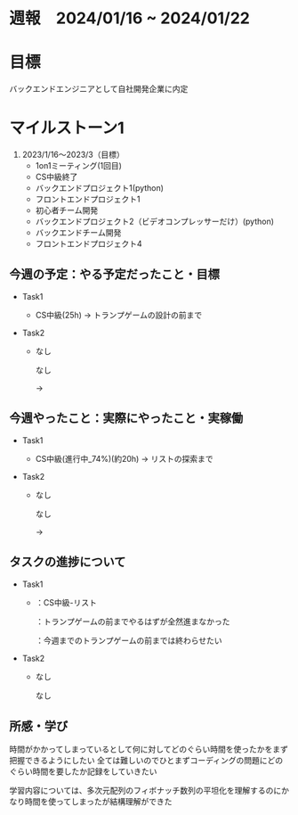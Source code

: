 # 週報　2024/01/16 ~ 2024/01/22

# 目標
バックエンドエンジニアとして自社開発企業に内定

# マイルストーン1

1. 2023/1/16〜2023/3（目標）
   - 1on1ミーティング(1回目)
   - CS中級終了
   - バックエンドプロジェクト1(python)
   - フロントエンドプロジェクト1
   - 初心者チーム開発
   - バックエンドプロジェクト2（ビデオコンプレッサーだけ）(python)
   - バックエンドチーム開発
   - フロントエンドプロジェクト4


## 今週の予定：やる予定だったこと・目標
- Task1
    - CS中級(25h)
        → トランプゲームの設計の前まで

- Task2
    - なし

        なし
        
        → 

## 今週やったこと：実際にやったこと・実稼働
- Task1
    - CS中級(進行中_74%)(約20h)
        → リストの探索まで
    
- Task2
    - なし

        なし

        →

## タスクの進捗について
- Task1
    - ：CS中級-リスト
    
        ：トランプゲームの前までやるはずが全然進まなかった

        ：今週までのトランプゲームの前までは終わらせたい

- Task2
    - なし

        なし
    
## 所感・学び
時間がかかってしまっているとして何に対してどのぐらい時間を使ったかをまず把握できるようにしたい
全ては難しいのでひとまずコーディングの問題にどのぐらい時間を要したか記録をしていきたい

学習内容については、多次元配列のフィボナッチ数列の平坦化を理解するのにかなり時間を使ってしまったが結構理解ができた
